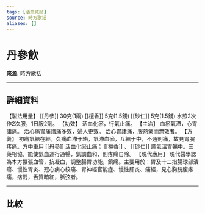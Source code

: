 ```yaml
---
tags: [活血祛瘀]
source: 時方歌括
aliases: []
---
```


# 丹參飲

**來源**: 時方歌括  

---

## 詳細資料
【製法用量】 [[丹參]] 30克(1兩) [[檀香]] 5克(1.5錢) [[砂仁]] 5克(1.5錢)
水煎2次作2次服，1日服2劑。
【功效】
活血化瘀，行氣止痛。
【主治】
血瘀氣滯，心胃諸痛。
治心痛胃痛諸痛多效，婦人更效。
治心胃諸痛，服熱藥而無效者。
【方義】
初痛氣結在經，久痛血滯于絡，氣滯血瘀，互結于中，不通則痛，故見胃脘疼痛。方中重用 [[丹參]] 活血化瘀止痛； [[檀香]] 、 [[砂仁]] 調氣溫胃暢中。三藥相協，能使氣血運行通暢，氣調血和，則疼痛自除。
【現代應用】
現代醫學認為本方擴張血管，抗凝血，調整腸胃功能，鎮痛。主要用於：胃及十二指腸球部潰瘍、慢性胃炎、冠心病心絞痛、胃神經官能症、慢性肝炎、痛經，見心胸脘腹疼痛，痞悶，舌質暗紅，脈弦者。

---

## 比較
